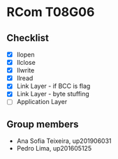 # RCom T08G06

## Checklist

- [x] llopen
- [x] llclose
- [x] llwrite
- [x] llread
- [x] Link Layer - if BCC is flag
- [x] Link Layer - byte stuffing
- [ ] Application Layer

## Group members

- Ana Sofia Teixeira, up201906031
- Pedro Lima, up201605125
